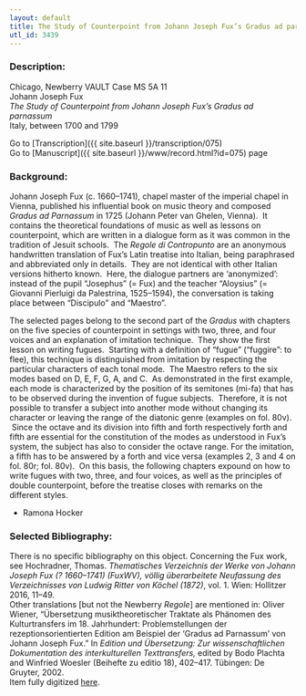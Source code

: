 ```yaml
---
layout: default
title: The Study of Counterpoint from Johann Joseph Fux’s Gradus ad parnassum
utl_id: 3439
---
```


###  Description:

Chicago, Newberry VAULT Case MS 5A 11<br>
Johann Joseph Fux<br>
_The Study of Counterpoint from Johann Joseph Fux’s Gradus ad parnassum_<br>
Italy, between 1700 and 1799

Go to [Transcription]({{ site.baseurl }}/transcription/075)<br>
Go to [Manuscript]({{ site.baseurl }}/www/record.html?id=075) page 

###  Background:

Johann Joseph Fux (c. 1660–1741), chapel master of the imperial chapel in Vienna, published his influential book on music theory and composed _Gradus ad Parnassum_ in 1725 (Johann Peter van Ghelen, Vienna).  It contains the theoretical foundations of music as well as lessons on counterpoint, which are written in a dialogue form as it was common in the tradition of Jesuit schools.  The _Regole di Contropunto_ are an anonymous handwritten translation of Fux’s Latin treatise into Italian, being paraphrased and abbreviated only in details.  They are not identical with other Italian versions hitherto known.  Here, the dialogue partners are ‘anonymized’: instead of the pupil “Josephus” (= Fux) and the teacher “Aloysius” (= Giovanni Pierluigi da Palestrina, 1525–1594), the conversation is taking place between “Discipulo” and “Maestro”.

The selected pages belong to the second part of the _Gradus_ with chapters on the five species of counterpoint in settings with two, three, and four voices and an explanation of imitation technique.  They show the first lesson on writing fugues.  Starting with a definition of “fugue” (“fuggire”: to flee), this technique is distinguished from imitation by respecting the particular characters of each tonal mode.  The Maestro refers to the six modes based on D, E, F, G, A, and C.  As demonstrated in the first example, each mode is characterized by the position of its semitones (mi-fa) that has to be observed during the invention of fugue subjects.  Therefore, it is not possible to transfer a subject into another mode without changing its character or leaving the range of the diatonic genre (examples on fol. 80v).  Since the octave and its division into fifth and forth respectively forth and fifth are essential for the constitution of the modes as understood in Fux’s system, the subject has also to consider the octave range. For the imitation, a fifth has to be answered by a forth and vice versa (examples 2, 3 and 4 on fol. 80r; fol. 80v).  On this basis, the following chapters expound on how to write fugues with two, three, and four voices, as well as the principles of double counterpoint, before the treatise closes with remarks on the different styles.
- Ramona Hocker

###  Selected Bibliography:

There is no specific bibliography on this object. Concerning the Fux work, see Hochradner, Thomas. _Thematisches Verzeichnis der Werke von Johann Joseph Fux (? 1660–1741) (FuxWV), völlig überarbeitete Neufassung des Verzeichnisses von Ludwig Ritter von Köchel (1872)_, vol. 1. Wien: Hollitzer 2016, 11–49.<br>
Other translations [but not the Newberry _Regole_] are mentioned in: Oliver Wiener, “Übersetzung musiktheoretischer Traktate als Phänomen des Kulturtransfers im 18. Jahrhundert: Problemstellungen der rezeptionsorientierten Edition am Beispiel der ‘Gradus ad Parnassum’ von Johann Joseph Fux.” In _Edition und Übersetzung: Zur wissenschaftlichen Dokumentation des interkulturellen Texttransfers,_ edited by Bodo Plachta and Winfried Woesler (Beihefte zu editio 18), 402–417. Tübingen: De Gruyter, 2002.<br>
Item fully digitized [here](http://collections.carli.illinois.edu/cdm/ref/collection/nby_dig/id/26362).

